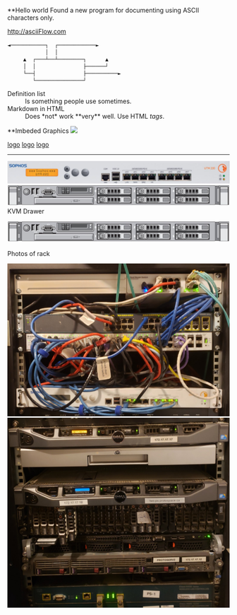 **Hello world
Found a new program for documenting using ASCII characters only.  

http://asciiFlow.com

```
◄───────────┐  ┌────────────►
            │  │
     ▲  ┌───┴──┴────────┐      ▲
     │  │               ├──────┘
     └──┤               ├──────────►
        └───────────────┘
```

<dl>
  <dt>Definition list</dt>
  <dd>Is something people use sometimes.</dd>

  <dt>Markdown in HTML</dt>
  <dd>Does *not* work **very** well. Use HTML <em>tags</em>.</dd>
</dl>


**Imbeded Graphics
<a href="MikroTik-RouterBOARD-CRS112-8G-4S-IN.000-B.jpg"><img src="MikroTik-RouterBOARD-CRS112-8G-4S-IN.000-B.jpg" class="w3-round-small" width="50%"></a><br>

[logo](https://github.com/pspencer53/pspencer53.github.io/blob/main/graphics/MikroTik-RouterBOARD-CRS112-8G-4S-IN.000-B.jpg "MikroTik")
[logo](https://github.com/pspencer53/pspencer53.github.io/blob/main/graphics/Cisco-2960-Series-003x1024.jpg "Cisco-2960-Series")
[logo](https://github.com/pspencer53/pspencer53.github.io/blob/main/graphics/D-Link-002.jpg "D-Link")

***
![alt text](https://github.com/pspencer53/pspencer53.github.io/blob/main/graphics/Sophos-003x1024.jpg "")
![alt text](https://github.com/pspencer53/pspencer53.github.io/blob/main/graphics/Dell-R610x1024.jpg "")
KVM Drawer

![alt text](https://github.com/pspencer53/pspencer53.github.io/blob/main/graphics/Dell-R610x1024.jpg "")

Photos of rack 

![alt text](https://github.com/pspencer53/pspencer53.github.io/blob/main/graphics/Rack-Top.jpg "")
![alt text](https://github.com/pspencer53/pspencer53.github.io/blob/main/graphics/Rack-Bottom-x1024.jpg "")


